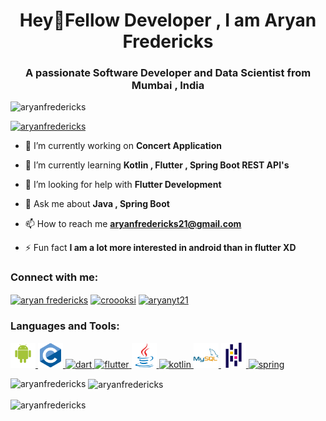 <h1 align="center">Hey👋Fellow Developer , I am Aryan Fredericks</h1>
<h3 align="center">A passionate Software Developer and Data Scientist from Mumbai , India</h3>

<p align="left"> <img src="https://komarev.com/ghpvc/?username=aryanfredericks&label=Profile%20views&color=0e75b6&style=flat" alt="aryanfredericks" /> </p>

<p align="left"> <a href="https://github.com/ryo-ma/github-profile-trophy"><img src="https://github-profile-trophy.vercel.app/?username=aryanfredericks" alt="aryanfredericks" /></a> </p>

- 🔭 I’m currently working on **Concert Application**

- 🌱 I’m currently learning **Kotlin , Flutter , Spring Boot REST API's**

- 🤝 I’m looking for help with **Flutter Development**

- 💬 Ask me about **Java , Spring Boot**

- 📫 How to reach me **aryanfredericks21@gmail.com**

- ⚡ Fun fact **I am a lot more interested in android than in flutter XD**

<h3 align="left">Connect with me:</h3>
<p align="left">
<a href="https://linkedin.com/in/aryan fredericks" target="blank"><img align="center" src="https://raw.githubusercontent.com/rahuldkjain/github-profile-readme-generator/master/src/images/icons/Social/linked-in-alt.svg" alt="aryan fredericks" height="30" width="40" /></a>
<a href="https://instagram.com/croooksi" target="blank"><img align="center" src="https://raw.githubusercontent.com/rahuldkjain/github-profile-readme-generator/master/src/images/icons/Social/instagram.svg" alt="croooksi" height="30" width="40" /></a>
<a href="https://www.youtube.com/c/aryanyt21" target="blank"><img align="center" src="https://raw.githubusercontent.com/rahuldkjain/github-profile-readme-generator/master/src/images/icons/Social/youtube.svg" alt="aryanyt21" height="30" width="40" /></a>
</p>

<h3 align="left">Languages and Tools:</h3>
<p align="left"> <a href="https://developer.android.com" target="_blank" rel="noreferrer"> <img src="https://raw.githubusercontent.com/devicons/devicon/master/icons/android/android-original-wordmark.svg" alt="android" width="40" height="40"/> </a> <a href="https://www.cprogramming.com/" target="_blank" rel="noreferrer"> <img src="https://raw.githubusercontent.com/devicons/devicon/master/icons/c/c-original.svg" alt="c" width="40" height="40"/> </a> <a href="https://dart.dev" target="_blank" rel="noreferrer"> <img src="https://www.vectorlogo.zone/logos/dartlang/dartlang-icon.svg" alt="dart" width="40" height="40"/> </a> <a href="https://flutter.dev" target="_blank" rel="noreferrer"> <img src="https://www.vectorlogo.zone/logos/flutterio/flutterio-icon.svg" alt="flutter" width="40" height="40"/> </a> <a href="https://www.java.com" target="_blank" rel="noreferrer"> <img src="https://raw.githubusercontent.com/devicons/devicon/master/icons/java/java-original.svg" alt="java" width="40" height="40"/> </a> <a href="https://kotlinlang.org" target="_blank" rel="noreferrer"> <img src="https://www.vectorlogo.zone/logos/kotlinlang/kotlinlang-icon.svg" alt="kotlin" width="40" height="40"/> </a> <a href="https://www.mysql.com/" target="_blank" rel="noreferrer"> <img src="https://raw.githubusercontent.com/devicons/devicon/master/icons/mysql/mysql-original-wordmark.svg" alt="mysql" width="40" height="40"/> </a> <a href="https://pandas.pydata.org/" target="_blank" rel="noreferrer"> <img src="https://raw.githubusercontent.com/devicons/devicon/2ae2a900d2f041da66e950e4d48052658d850630/icons/pandas/pandas-original.svg" alt="pandas" width="40" height="40"/> </a> <a href="https://spring.io/" target="_blank" rel="noreferrer"> <img src="https://www.vectorlogo.zone/logos/springio/springio-icon.svg" alt="spring" width="40" height="40"/> </a> </p>

<p><img align="left" src="https://github-readme-stats.vercel.app/api/top-langs?username=aryanfredericks&show_icons=true&locale=en&layout=compact" alt="aryanfredericks" /></p>

<p>&nbsp;<img align="center" src="https://github-readme-stats.vercel.app/api?username=aryanfredericks&show_icons=true&locale=en" alt="aryanfredericks" /></p>

<p><img align="center" src="https://github-readme-streak-stats.herokuapp.com/?user=aryanfredericks&" alt="aryanfredericks" /></p>
